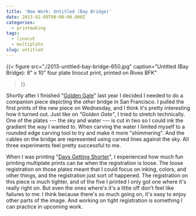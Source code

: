 ```yaml
---
title: 'New Work: Untitled (Bay Bridge)'
date: 2013-02-09T00:00:00.000Z
categories:
  - printmaking
tags:
  - linocut
  - multiplate
slug: untitled
---
```


{{< figure
  src="./2013-untitled-bay-bridge-650.jpg"
  caption="Untitled (Bay Bridge): 8\" x 10\" four plate linocut print, printed on Rives BFK"
>}}

Shortly after I finished "[Golden Gate][1]" last year I decided I needed to do a
companion piece depicting the _other_ bridge in San Francisco. I pulled the
first prints of the new piece on Wednesday, and I think it's pretty interesting
how it turned out. Just like on _"Golden Gate"_, I tried to stretch technically.
One of the plates --- the sky and water --- is cut in two so I could ink the
gradient the way I wanted to. When carving the water I limited myself to a
rounded edge carving tool to try and make it more "shimmering". And the cables
on the bridge are represented using carved lines against the sky. All three
experiments feel pretty successful to me.

When I was printing "[Days Getting Shorter][2]", I experienced how much fun
printing multiplate prints can be when the registration is loose. The loose
registration on those plates meant that I could focus on inking, colors, and
other things, and the registration just sort of happened. The registration on
this piece is much tighter, and of the five I printed I only got one where it's
really right on. But even the ones where's it's a little off don't feel like
failures to me: I think because there's so much going on, it's easy to enjoy
other parts of the image. And working on tight registration is something I can
practice in upcoming work.



 [1]: http://www.flickr.com/photos/nathan_y/7842926688/
 [2]: http://yergler.net/blog/2013/01/27/new_work__days_getting_shorter/
